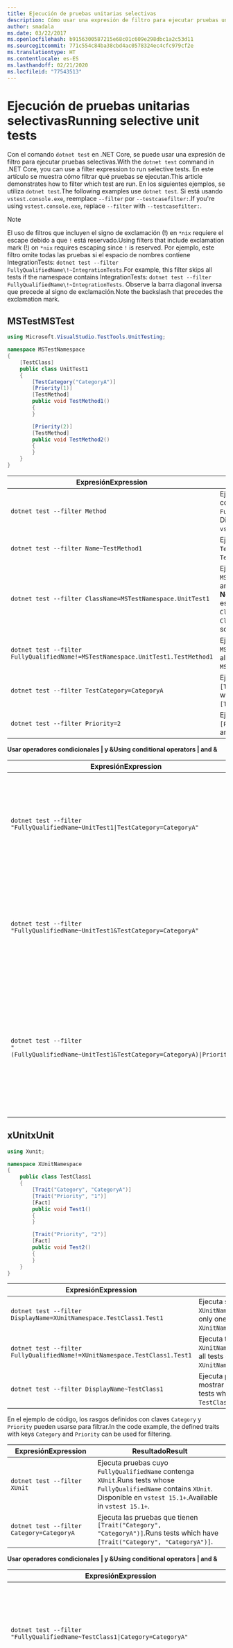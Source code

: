 ```yaml
---
title: Ejecución de pruebas unitarias selectivas
description: Cómo usar una expresión de filtro para ejecutar pruebas unitarias selectivas con el comando de prueba de dotnet en .NET Core.
author: smadala
ms.date: 03/22/2017
ms.openlocfilehash: b9156300587215e68c01c609e298dbc1a2c53d11
ms.sourcegitcommit: 771c554c84ba38cbd4ac0578324ec4cfc979cf2e
ms.translationtype: HT
ms.contentlocale: es-ES
ms.lasthandoff: 02/21/2020
ms.locfileid: "77543513"
---
```

# <a name="running-selective-unit-tests"></a><span data-ttu-id="c16ca-103">Ejecución de pruebas unitarias selectivas</span><span class="sxs-lookup"><span data-stu-id="c16ca-103">Running selective unit tests</span></span>

<span data-ttu-id="c16ca-104">Con el comando `dotnet test` en .NET Core, se puede usar una expresión de filtro para ejecutar pruebas selectivas.</span><span class="sxs-lookup"><span data-stu-id="c16ca-104">With the `dotnet test` command in .NET Core, you can use a filter expression to run selective tests.</span></span> <span data-ttu-id="c16ca-105">En este artículo se muestra cómo filtrar qué pruebas se ejecutan.</span><span class="sxs-lookup"><span data-stu-id="c16ca-105">This article demonstrates how to filter which test are run.</span></span> <span data-ttu-id="c16ca-106">En los siguientes ejemplos, se utiliza `dotnet test`.</span><span class="sxs-lookup"><span data-stu-id="c16ca-106">The following examples use `dotnet test`.</span></span> <span data-ttu-id="c16ca-107">Si está usando `vstest.console.exe`, reemplace `--filter` por `--testcasefilter:`.</span><span class="sxs-lookup"><span data-stu-id="c16ca-107">If you're using `vstest.console.exe`, replace `--filter` with `--testcasefilter:`.</span></span>

> [!NOTE]
> <span data-ttu-id="c16ca-108">El uso de filtros que incluyen el signo de exclamación (!) en `*nix` requiere el escape debido a que `!` está reservado.</span><span class="sxs-lookup"><span data-stu-id="c16ca-108">Using filters that include exclamation mark (!) on `*nix` requires escaping since `!` is reserved.</span></span> <span data-ttu-id="c16ca-109">Por ejemplo, este filtro omite todas las pruebas si el espacio de nombres contiene IntegrationTests: `dotnet test --filter FullyQualifiedName\!~IntegrationTests`.</span><span class="sxs-lookup"><span data-stu-id="c16ca-109">For example, this filter skips all tests if the namespace contains IntegrationTests: `dotnet test --filter FullyQualifiedName\!~IntegrationTests`.</span></span>
> <span data-ttu-id="c16ca-110">Observe la barra diagonal inversa que precede al signo de exclamación.</span><span class="sxs-lookup"><span data-stu-id="c16ca-110">Note the backslash that precedes the exclamation mark.</span></span>

## <a name="mstest"></a><span data-ttu-id="c16ca-111">MSTest</span><span class="sxs-lookup"><span data-stu-id="c16ca-111">MSTest</span></span>

```csharp
using Microsoft.VisualStudio.TestTools.UnitTesting;

namespace MSTestNamespace
{
    [TestClass]
    public class UnitTest1
    {
        [TestCategory("CategoryA")]
        [Priority(1)]
        [TestMethod]
        public void TestMethod1()
        {
        }

        [Priority(2)]
        [TestMethod]
        public void TestMethod2()
        {
        }
    }
}
```

| <span data-ttu-id="c16ca-112">Expresión</span><span class="sxs-lookup"><span data-stu-id="c16ca-112">Expression</span></span> | <span data-ttu-id="c16ca-113">Resultado</span><span class="sxs-lookup"><span data-stu-id="c16ca-113">Result</span></span> |
| ---------- | ------ |
| `dotnet test --filter Method` | <span data-ttu-id="c16ca-114">Ejecuta pruebas cuyo `FullyQualifiedName` contenga `Method`.</span><span class="sxs-lookup"><span data-stu-id="c16ca-114">Runs tests whose `FullyQualifiedName` contains `Method`.</span></span> <span data-ttu-id="c16ca-115">Disponible en `vstest 15.1+`.</span><span class="sxs-lookup"><span data-stu-id="c16ca-115">Available in `vstest 15.1+`.</span></span> |
| `dotnet test --filter Name~TestMethod1` | <span data-ttu-id="c16ca-116">Ejecuta pruebas cuyo nombre contenga `TestMethod1`.</span><span class="sxs-lookup"><span data-stu-id="c16ca-116">Runs tests whose name contains `TestMethod1`.</span></span> |
| `dotnet test --filter ClassName=MSTestNamespace.UnitTest1` | <span data-ttu-id="c16ca-117">Ejecuta pruebas que están en la clase `MSTestNamespace.UnitTest1`.</span><span class="sxs-lookup"><span data-stu-id="c16ca-117">Runs tests which are in class `MSTestNamespace.UnitTest1`.</span></span><br><span data-ttu-id="c16ca-118">**Nota:** El valor `ClassName` debe tener un espacio de nombres, por lo que `ClassName=UnitTest1` no funcionará.</span><span class="sxs-lookup"><span data-stu-id="c16ca-118">**Note:** The `ClassName` value should have a namespace, so `ClassName=UnitTest1` won't work.</span></span> |
| `dotnet test --filter FullyQualifiedName!=MSTestNamespace.UnitTest1.TestMethod1` | <span data-ttu-id="c16ca-119">Ejecuta todas las pruebas excepto `MSTestNamespace.UnitTest1.TestMethod1`.</span><span class="sxs-lookup"><span data-stu-id="c16ca-119">Runs all tests except `MSTestNamespace.UnitTest1.TestMethod1`.</span></span> |
| `dotnet test --filter TestCategory=CategoryA` | <span data-ttu-id="c16ca-120">Ejecuta pruebas anotadas con `[TestCategory("CategoryA")]`.</span><span class="sxs-lookup"><span data-stu-id="c16ca-120">Runs tests which are annotated with `[TestCategory("CategoryA")]`.</span></span> |
| `dotnet test --filter Priority=2` | <span data-ttu-id="c16ca-121">Ejecuta pruebas anotadas con `[Priority(2)]`.</span><span class="sxs-lookup"><span data-stu-id="c16ca-121">Runs tests which are annotated with `[Priority(2)]`.</span></span><br>

<span data-ttu-id="c16ca-122">**Usar operadores condicionales | y &amp;**</span><span class="sxs-lookup"><span data-stu-id="c16ca-122">**Using conditional operators | and &amp;**</span></span>

| <span data-ttu-id="c16ca-123">Expresión</span><span class="sxs-lookup"><span data-stu-id="c16ca-123">Expression</span></span> | <span data-ttu-id="c16ca-124">Resultado</span><span class="sxs-lookup"><span data-stu-id="c16ca-124">Result</span></span> |
| ---------- | ------ |
| <code>dotnet test --filter "FullyQualifiedName~UnitTest1&#124;TestCategory=CategoryA"</code> | <span data-ttu-id="c16ca-125">Ejecuta pruebas que tienen `UnitTest1` en `FullyQualifiedName` **o** en las que `TestCategory` es `CategoryA`.</span><span class="sxs-lookup"><span data-stu-id="c16ca-125">Runs tests which have `UnitTest1` in `FullyQualifiedName` **or** `TestCategory` is `CategoryA`.</span></span> |
| `dotnet test --filter "FullyQualifiedName~UnitTest1&TestCategory=CategoryA"` | <span data-ttu-id="c16ca-126">Ejecuta pruebas que tienen `UnitTest1` en `FullyQualifiedName` **y** en las que `TestCategory` es `CategoryA`.</span><span class="sxs-lookup"><span data-stu-id="c16ca-126">Runs tests which have `UnitTest1` in `FullyQualifiedName` **and** `TestCategory` is `CategoryA`.</span></span> |
| <code>dotnet test --filter "(FullyQualifiedName~UnitTest1&TestCategory=CategoryA)&#124;Priority=1"</code> | <span data-ttu-id="c16ca-127">Ejecuta pruebas que tienen `FullyQualifiedName` con `UnitTest1` **y** en las que `TestCategory` es `CategoryA` **o** en las que `Priority` es 1.</span><span class="sxs-lookup"><span data-stu-id="c16ca-127">Runs tests which have either `FullyQualifiedName` containing `UnitTest1` **and** `TestCategory` is `CategoryA` **or** `Priority` is 1.</span></span> |

## <a name="xunit"></a><span data-ttu-id="c16ca-128">xUnit</span><span class="sxs-lookup"><span data-stu-id="c16ca-128">xUnit</span></span>

```csharp
using Xunit;

namespace XUnitNamespace
{
    public class TestClass1
    {
        [Trait("Category", "CategoryA")]
        [Trait("Priority", "1")]
        [Fact]
        public void Test1()
        {
        }

        [Trait("Priority", "2")]
        [Fact]
        public void Test2()
        {
        }
    }
}
```

| <span data-ttu-id="c16ca-129">Expresión</span><span class="sxs-lookup"><span data-stu-id="c16ca-129">Expression</span></span> | <span data-ttu-id="c16ca-130">Resultado</span><span class="sxs-lookup"><span data-stu-id="c16ca-130">Result</span></span> |
| ---------- | ------ |
| `dotnet test --filter DisplayName=XUnitNamespace.TestClass1.Test1` | <span data-ttu-id="c16ca-131">Ejecuta solo una prueba, `XUnitNamespace.TestClass1.Test1`.</span><span class="sxs-lookup"><span data-stu-id="c16ca-131">Runs only one test, `XUnitNamespace.TestClass1.Test1`.</span></span> |
| `dotnet test --filter FullyQualifiedName!=XUnitNamespace.TestClass1.Test1` | <span data-ttu-id="c16ca-132">Ejecuta todas las pruebas excepto `XUnitNamespace.TestClass1.Test1`.</span><span class="sxs-lookup"><span data-stu-id="c16ca-132">Runs all tests except `XUnitNamespace.TestClass1.Test1`.</span></span> |
| `dotnet test --filter DisplayName~TestClass1` | <span data-ttu-id="c16ca-133">Ejecuta pruebas cuyo nombre para mostrar contenga `TestClass1`.</span><span class="sxs-lookup"><span data-stu-id="c16ca-133">Runs tests whose display name contains `TestClass1`.</span></span> |

<span data-ttu-id="c16ca-134">En el ejemplo de código, los rasgos definidos con claves `Category` y `Priority` pueden usarse para filtrar.</span><span class="sxs-lookup"><span data-stu-id="c16ca-134">In the code example, the defined traits with keys `Category` and `Priority` can be used for filtering.</span></span>

| <span data-ttu-id="c16ca-135">Expresión</span><span class="sxs-lookup"><span data-stu-id="c16ca-135">Expression</span></span> | <span data-ttu-id="c16ca-136">Resultado</span><span class="sxs-lookup"><span data-stu-id="c16ca-136">Result</span></span> |
| ---------- | ------ |
| `dotnet test --filter XUnit` | <span data-ttu-id="c16ca-137">Ejecuta pruebas cuyo `FullyQualifiedName` contenga `XUnit`.</span><span class="sxs-lookup"><span data-stu-id="c16ca-137">Runs tests whose `FullyQualifiedName` contains `XUnit`.</span></span>  <span data-ttu-id="c16ca-138">Disponible en `vstest 15.1+`.</span><span class="sxs-lookup"><span data-stu-id="c16ca-138">Available in `vstest 15.1+`.</span></span> |
| `dotnet test --filter Category=CategoryA` | <span data-ttu-id="c16ca-139">Ejecuta las pruebas que tienen `[Trait("Category", "CategoryA")]`.</span><span class="sxs-lookup"><span data-stu-id="c16ca-139">Runs tests which have `[Trait("Category", "CategoryA")]`.</span></span> |

<span data-ttu-id="c16ca-140">**Usar operadores condicionales | y &amp;**</span><span class="sxs-lookup"><span data-stu-id="c16ca-140">**Using conditional operators | and &amp;**</span></span>

| <span data-ttu-id="c16ca-141">Expresión</span><span class="sxs-lookup"><span data-stu-id="c16ca-141">Expression</span></span> | <span data-ttu-id="c16ca-142">Resultado</span><span class="sxs-lookup"><span data-stu-id="c16ca-142">Result</span></span> |
| ---------- | ------ |
| <code>dotnet test --filter "FullyQualifiedName~TestClass1&#124;Category=CategoryA"</code> | <span data-ttu-id="c16ca-143">Ejecuta pruebas que tienen `TestClass1` en `FullyQualifiedName` **o** en las que `Category` es `CategoryA`.</span><span class="sxs-lookup"><span data-stu-id="c16ca-143">Runs tests which has `TestClass1` in `FullyQualifiedName` **or** `Category` is `CategoryA`.</span></span> |
| `dotnet test --filter "FullyQualifiedName~TestClass1&Category=CategoryA"` | <span data-ttu-id="c16ca-144">Ejecuta pruebas que tienen `TestClass1` en `FullyQualifiedName` **y** en las que `Category` es `CategoryA`.</span><span class="sxs-lookup"><span data-stu-id="c16ca-144">Runs tests which has `TestClass1` in `FullyQualifiedName` **and** `Category` is `CategoryA`.</span></span> |
| <code>dotnet test --filter "(FullyQualifiedName~TestClass1&Category=CategoryA)&#124;Priority=1"</code> | <span data-ttu-id="c16ca-145">Ejecuta pruebas que tienen `FullyQualifiedName` con `TestClass1` **y** en las que `Category` es `CategoryA` **o** en las que `Priority` es 1.</span><span class="sxs-lookup"><span data-stu-id="c16ca-145">Runs tests which have either `FullyQualifiedName` containing `TestClass1` **and** `Category` is `CategoryA` **or** `Priority` is 1.</span></span> |

## <a name="nunit"></a><span data-ttu-id="c16ca-146">NUnit</span><span class="sxs-lookup"><span data-stu-id="c16ca-146">NUnit</span></span>

```csharp
using NUnit.Framework;

namespace NUnitNamespace
{
    public class UnitTest1
    {
        [Category("CategoryA")]
        [Property("Priority", 1)]
        [Test]
        public void TestMethod1()
        {
        }

        [Property("Priority", 2)]
        [Test]
        public void TestMethod2()
        {
        }
    }
}
```

| <span data-ttu-id="c16ca-147">Expresión</span><span class="sxs-lookup"><span data-stu-id="c16ca-147">Expression</span></span> | <span data-ttu-id="c16ca-148">Resultado</span><span class="sxs-lookup"><span data-stu-id="c16ca-148">Result</span></span> |
| ---------- | ------ |
| `dotnet test --filter Method` | <span data-ttu-id="c16ca-149">Ejecuta pruebas cuyo `FullyQualifiedName` contenga `Method`.</span><span class="sxs-lookup"><span data-stu-id="c16ca-149">Runs tests whose `FullyQualifiedName` contains `Method`.</span></span> <span data-ttu-id="c16ca-150">Disponible en `vstest 15.1+`.</span><span class="sxs-lookup"><span data-stu-id="c16ca-150">Available in `vstest 15.1+`.</span></span> |
| `dotnet test --filter Name~TestMethod1` | <span data-ttu-id="c16ca-151">Ejecuta pruebas cuyo nombre contenga `TestMethod1`.</span><span class="sxs-lookup"><span data-stu-id="c16ca-151">Runs tests whose name contains `TestMethod1`.</span></span> |
| `dotnet test --filter FullyQualifiedName~NUnitNamespace.UnitTest1` | <span data-ttu-id="c16ca-152">Ejecuta pruebas que están en la clase `NUnitNamespace.UnitTest1`.</span><span class="sxs-lookup"><span data-stu-id="c16ca-152">Runs tests which are in class `NUnitNamespace.UnitTest1`.</span></span><br>
| `dotnet test --filter FullyQualifiedName!=NUnitNamespace.UnitTest1.TestMethod1` | <span data-ttu-id="c16ca-153">Ejecuta todas las pruebas excepto `NUnitNamespace.UnitTest1.TestMethod1`.</span><span class="sxs-lookup"><span data-stu-id="c16ca-153">Runs all tests except `NUnitNamespace.UnitTest1.TestMethod1`.</span></span> |
| `dotnet test --filter TestCategory=CategoryA` | <span data-ttu-id="c16ca-154">Ejecuta pruebas anotadas con `[Category("CategoryA")]`.</span><span class="sxs-lookup"><span data-stu-id="c16ca-154">Runs tests which are annotated with `[Category("CategoryA")]`.</span></span> |
| `dotnet test --filter Priority=2` | <span data-ttu-id="c16ca-155">Ejecuta pruebas anotadas con `[Priority(2)]`.</span><span class="sxs-lookup"><span data-stu-id="c16ca-155">Runs tests which are annotated with `[Priority(2)]`.</span></span><br>

<span data-ttu-id="c16ca-156">**Usar operadores condicionales | y &amp;**</span><span class="sxs-lookup"><span data-stu-id="c16ca-156">**Using conditional operators | and &amp;**</span></span>

| <span data-ttu-id="c16ca-157">Expresión</span><span class="sxs-lookup"><span data-stu-id="c16ca-157">Expression</span></span> | <span data-ttu-id="c16ca-158">Resultado</span><span class="sxs-lookup"><span data-stu-id="c16ca-158">Result</span></span> |
| ---------- | ------ |
| <code>dotnet test --filter "FullyQualifiedName~UnitTest1&#124;TestCategory=CategoryA"</code> | <span data-ttu-id="c16ca-159">Ejecuta pruebas que tienen `UnitTest1` en `FullyQualifiedName` **o** en las que `TestCategory` es `CategoryA`.</span><span class="sxs-lookup"><span data-stu-id="c16ca-159">Runs tests which have `UnitTest1` in `FullyQualifiedName` **or** `TestCategory` is `CategoryA`.</span></span> |
| `dotnet test --filter "FullyQualifiedName~UnitTest1&TestCategory=CategoryA"` | <span data-ttu-id="c16ca-160">Ejecuta pruebas que tienen `UnitTest1` en `FullyQualifiedName` **y** en las que `TestCategory` es `CategoryA`.</span><span class="sxs-lookup"><span data-stu-id="c16ca-160">Runs tests which have `UnitTest1` in `FullyQualifiedName` **and** `TestCategory` is `CategoryA`.</span></span> |
| <code>dotnet test --filter "(FullyQualifiedName~UnitTest1&TestCategory=CategoryA)&#124;Priority=1"</code> | <span data-ttu-id="c16ca-161">Ejecuta pruebas que tienen `FullyQualifiedName` con `UnitTest1` **y** en las que `TestCategory` es `CategoryA` **o** en las que `Priority` es 1.</span><span class="sxs-lookup"><span data-stu-id="c16ca-161">Runs tests which have either `FullyQualifiedName` containing `UnitTest1` **and** `TestCategory` is `CategoryA` **or** `Priority` is 1.</span></span> |
